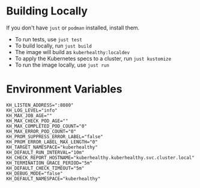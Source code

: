 # Building Locally

If you don't have `just` or `podman` installed, install them.

- To run tests, use `just test`
- To build locally, run `just build`
- The image will build as `kuberhealthy:localdev`
- To apply the Kubernetes specs to a cluster, run `just kustomize`
- To run the image locally, use `just run`


# Environment Variables
```
KH_LISTEN_ADDRESS=":8080"
KH_LOG_LEVEL="info"
KH_MAX_JOB_AGE=""
KH_MAX_CHECK_POD_AGE=""
KH_MAX_COMPLETED_POD_COUNT="0"
KH_MAX_ERROR_POD_COUNT="0"
KH_PROM_SUPPRESS_ERROR_LABEL="false"
KH_PROM_ERROR_LABEL_MAX_LENGTH="0"
KH_TARGET_NAMESPACE="kuberhealthy"
KH_DEFAULT_RUN_INTERVAL="10m"
KH_CHECK_REPORT_HOSTNAME="kuberhealthy.kuberhealthy.svc.cluster.local"
KH_TERMINATION_GRACE_PERIOD="5m"
KH_DEFAULT_CHECK_TIMEOUT="5m"
KH_DEBUG_MODE="false"
KH_DEFAULT_NAMESPACE="kuberhealthy"
```
